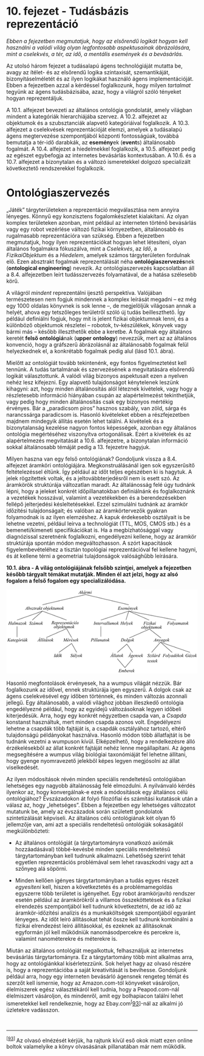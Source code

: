 <?xml version="1.0" encoding="UTF-8" standalone="no"?>
<!DOCTYPE html PUBLIC "-//W3C//DTD XHTML 1.1//EN" "http://www.w3.org/TR/xhtml11/DTD/xhtml11.dtd">
<html xmlns="http://www.w3.org/1999/xhtml"><head><meta name="generator" content="DocBook XSL Stylesheets V1.76.1"/></head><body><div class="chapter" title="10. fejezet - Tudásbázis reprezentáció"><div class="titlepage"><div><div><h1 class="title"><a id="id620044"/>10. fejezet - Tudásbázis reprezentáció</h1></div></div></div><p><span class="emphasis"><em>Ebben a fejezetben megmutatjuk, hogy az elsőrendű logikát hogyan kell használni a valódi világ olyan legfontosabb aspektusainak ábrázolására, mint a cselekvés, a tér, az idő, a mentális események és a bevásárlás.</em></span></p><p>Az utolsó három fejezet a tudásalapú ágens technológiáját mutatta be, avagy az ítélet- és az elsőrendű logika szintaxisát, szemantikáját, bizonyításelméletét és az ilyen logikákat használó ágens implementációját. Ebben a fejezetben azzal a kérdéssel foglalkozunk, hogy milyen <span class="emphasis"><em>tartalmat</em></span> tegyünk az ágens tudásbázisába, azaz, hogy a világról szóló tényeket hogyan reprezentáljuk.</p><p>A 10.1. alfejezet bevezeti az általános ontológia gondolatát, amely világban mindent a kategóriák hierarchiájába szervez. A 10.2. alfejezet az objektumok és a szubsztanciák alapvető kategóriáival foglalkozik. A 10.3. alfejezet a cselekvések reprezentációját elemzi, amelyek a tudásalapú ágens megtervezése szempontjából központi fontosságúak, továbbá bemutatja a tér-idő darabkák, az <span class="strong"><strong>esemény</strong></span>ek (<span class="strong"><strong>event</strong></span>s) általánosabb fogalmát. A 10.4. alfejezet a hiedelmekkel foglalkozik, a 10.5. alfejezet pedig az egészet egybefogja az internetes bevásárlás kontextusában. A 10.6. és a 10.7. alfejezet a bizonytalan és a változó ismeretekkel dolgozó specializált következtető rendszerekkel foglalkozik.</p><div class="section" title="Ontológiaszervezés"><div class="titlepage"><div><div><h1 class="title"><a id="id620070"/>Ontológiaszervezés</h1></div></div></div><p>„Játék” tárgyterületeken a reprezentáció megválasztása nem annyira lényeges. Könnyű egy konzisztens fogalomkészletet kialakítani. Az olyan komplex területeken azonban, mint például az interneten történő bevásárlás vagy egy robot vezérlése változó fizikai környezetben, általánosabb és rugalmasabb reprezentációra van szükség. Ebben a fejezetben megmutatjuk, hogy ilyen reprezentációkat hogyan lehet létesíteni, olyan általános fogalmakra fókuszálva, mint a <span class="emphasis"><em>Cselekvés</em></span>, az <span class="emphasis"><em>Idő</em></span>, a <span class="emphasis"><em>FizikaiObjektum</em></span> és a <span class="emphasis"><em>Hiedelem</em></span>,<span class="emphasis"><em> </em></span>amelyek számos tárgyterületen fordulnak elő. Ezen absztrakt fogalmak reprezentálását néha <span class="strong"><strong>ontológiaszervezés</strong></span>nek (<span class="strong"><strong>ontological engineering</strong></span>) nevezik. Az ontológiaszervezés kapcsolatban áll a 8.4. alfejezetben leírt tudásszervezés folyamatával, de a hatása szélesebb körű.</p><p>A világról <span class="emphasis"><em>mindent</em></span> reprezentálni ijesztő perspektíva. Valójában természetesen nem fogjuk mindennek a komplex leírását megadni – ez még egy 1000 oldalas könyvnek is sok lenne –, de megjelöljük világosan annak a helyét, ahova egy tetszőleges területről szóló új tudás beilleszthető. Így például definiálni fogjuk, hogy mit is jelent fizikai objektumnak lenni, és a különböző objektumok részletei – robotok, tv-készülékek, könyvek vagy bármi más – később illeszthetők ebbe a keretbe. A fogalmak egy általános keretét <span class="strong"><strong>felső ontológiá</strong></span>nak (<span class="strong"><strong>upper ontology</strong></span>) nevezzük, mert az az általános konvenció, hogy a gráfszerű ábrázolásnál az általánosabb fogalmak felül helyezkednek el, a konkrétabb fogalmak pedig alul (lásd 10.1. ábra).</p><p>Mielőtt az ontológiát tovább tekintenénk, egy fontos figyelmeztetést kell tennünk. A tudás tartalmának és szervezésének a megvitatására elsőrendű logikát választottunk. A valódi világ bizonyos aspektusait ezen a nyelven nehéz lesz kifejezni. Egy alapvető tulajdonságot kénytelenek leszünk kihagyni: azt, hogy minden általánosítás alól léteznek kivételek, vagy hogy a részletesebb információ hiányában csupán az alapértelmezést tekinthetjük, vagy pedig hogy minden általánosítás csak egy bizonyos mértékig érvényes. Bár a „paradicsom piros” hasznos szabály, van zöld, sárga és narancssárga paradicsom is. Hasonló kivételeket ebben a részfejezetben majdnem mindegyik állítás esetén lehet találni. A kivételek és a bizonytalanság kezelése nagyon fontos képességek, azonban egy általános ontológia megértéséhez viszonyítva ortogonálisak. Ezért a kivételek és az alapértelmezés megvitatását a 10.6. alfejezetre, a bizonytalan információ sokkal általánosabb témáját pedig a 13. fejezetre hagyjuk.</p><p>Milyen haszna van egy felső ontológiának? Gondoljunk vissza a 8.4. alfejezet áramköri ontológiájára. Megkonstruálásánál igen sok egyszerűsítő feltételezéssel éltünk. Így például az időt teljes egészében ki is hagytuk. A jelek rögzítettek voltak, és a jeltovábbterjedésről nem is esett szó. Az áramkörök struktúrája változatlan maradt. Az általánosság felé úgy tudnánk lépni, hogy a jeleket konkrét időpillanatokban definiálnánk és foglalkoznánk a vezetékek hosszával, valamint a vezetékekben és a berendezésekben fellépő jelterjedési késleltetésekkel. Ezzel szimulálni tudnánk az áramkör időzítési tulajdonságait; és valóban az áramkörtervezők gyakran folyamodnak is az ilyen elemzéshez. A kapuk érdekesebb osztályait is be lehetne vezetni, például leírva a technológiát (TTL, MOS, CMOS stb.) és a bemeneti/kimeneti specifikációkat is. Ha a megbízhatósággal vagy diagnózissal szeretnénk foglalkozni, engedélyezni kellene, hogy az áramkör struktúrája spontán módon megváltozhasson. A szórt kapacitások figyelembevételéhez a tisztán topológiai reprezentációval fel kellene hagyni, és át kellene térni a geometriai tulajdonságok valósághűbb leírására.</p><div class="figure"><a id="id620124"/><p class="title"><strong>10.1. ábra - A világ ontológiájának felsőbb szintjei, amelyek a fejezetben később tárgyalt témákat mutatják. Minden él azt jelzi, hogy az alsó fogalom a felső fogalom egy specializálódása.</strong></p><div class="figure-contents"><div class="mediaobject"><img src="kepek/10-01.png" alt="A világ ontológiájának felsőbb szintjei, amelyek a fejezetben később tárgyalt témákat mutatják. Minden él azt jelzi, hogy az alsó fogalom a felső fogalom egy specializálódása."/></div></div></div><p>Hasonló megfontolások érvényesek, ha a wumpus világát nézzük. Bár foglalkozunk az idővel, ennek struktúrája igen egyszerű. A dolgok csak az ágens cselekvésével egy időben történnek, és minden változás azonnali jellegű. Egy általánosabb, a valódi világhoz jobban illeszkedő ontológia engedélyezné például, hogy az egyidejű változásoknak legyen időbeli kiterjedésük. Arra, hogy egy konkrét négyzetben csapda van, a <span class="emphasis"><em>Csapda</em></span> konstanst használtuk, mert minden csapda azonos volt. Engedélyezni lehetne a csapdák több fajtáját is, a csapdák osztályához tartozó, eltérő tulajdonságú példányokat használva. Hasonló módon több állatfajtát is be tudnánk vezetni a wumpuson kívül. Elképzelhető, hogy a rendelkezésre álló érzékelésekből az állat konkrét fajtáját nehéz lenne megállapítani. Az ágens megsegítésére a wumpus világ biológiai taxonómiáját fel lehetne állítani, hogy gyenge nyomravezető jelekből képes legyen megjósolni az állat viselkedését.</p><p>Az ilyen módosítások révén minden speciális rendeltetésű ontológiában lehetséges egy nagyobb általánosság felé elmozdulni. A nyilvánvaló kérdés ilyenkor az, hogy konvergálnak-e ezek a módosítások egy általános célú ontológiához? Évszázadokon át folyó filozófiai és számítási kutatások után a válasz az, hogy „lehetséges”. Ebben a fejezetben egy lehetséges változatot mutatunk be, amely az évszázadok során született gondolatok szintetizálását képviseli. Az általános célú ontológiának két olyan fő jellemzője van, ami azt a speciális rendeltetésű ontológiák sokaságától megkülönbözteti:</p><div class="itemizedlist"><ul class="itemizedlist"><li class="listitem"><p class="List Paragraph">Az általános ontológiát (a tárgytartományra vonatkozó axiómák hozzáadásával) többé-kevésbé minden speciális rendeltetésű tárgytartományban kell tudnunk alkalmazni. Lehetőség szerint tehát egyetlen reprezentációs problémával sem lehet ravaszkodni vagy azt a szőnyeg alá söpörni. </p></li><li class="listitem"><p class="List Paragraph">Minden kellően igényes tárgytartományban a tudás egyes részeit <span class="emphasis"><em>egyesíteni</em></span> kell, hiszen a következtetés és a problémamegoldás egyszerre több területet is igényelhet. Egy robot áramkörjavító rendszer esetén például az áramkörökről a villamos összeköttetések és a fizikai elrendezés szempontjából kell tudnunk következtetni, de az idő az áramkör-időzítési analízis és a munkaköltségek szempontjából egyaránt lényeges. Az időt leíró állításokat tehát össze kell tudnunk kombinálni a fizikai elrendezést leíró állításokkal, és ezeknek az állításoknak egyformán jól kell működniük nanomásodpercekre és percekre is, valamint nanométerekre és méterekre is.</p></li></ul></div><p>Miután az általános ontológiát megalkottuk, felhasználjuk az internetes bevásárlás tárgytartományra. Ez a tárgytartomány több mint alkalmas arra, hogy az ontológiánkkal kísérletezzünk. Sok helyet hagy az olvasó részére is, hogy a reprezentációba a saját kreativitását is bevihesse. Gondoljunk például arra, hogy egy interneten bevásárló ágensnek rengeteg témát és szerzőt kell ismernie, hogy az Amazon.com-tól könyveket vásároljon, élelmiszerek egész választékáról kell tudnia, hogy a Peapod.com-nál élelmiszert vásároljon, és mindenről, amit egy bolhapiacon találni lehet ismeretekkel kell rendelkeznie, hogy az Ebay.com<sup>[<a id="id620161" href="#ftn.id620161" class="footnote">93</a>]</sup>-nál az alkalmi jó üzletekre vadásszon. </p></div><div class="footnotes"><br/><hr/><div class="footnote"><p class="footnote text"><sup>[<a id="ftn.id620161" href="#id620161" class="para">93</a>] </sup> Az olvasó elnézését kérjük, ha rajtunk kívül eső okok miatt ezen online boltok valamelyike a könyv olvasásának pillanatában már nem működik.</p></div></div></div></body></html>
